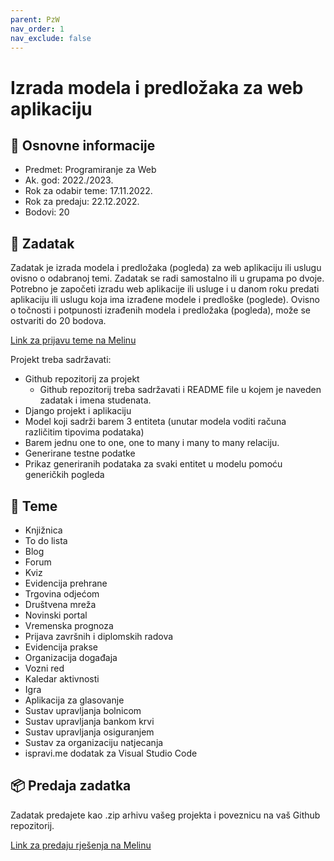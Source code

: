 ```yaml
---
parent: PzW
nav_order: 1
nav_exclude: false
---
```


# Izrada modela i predložaka za web aplikaciju

## 📢 Osnovne informacije

- Predmet: Programiranje za Web
- Ak. god: 2022./2023.
- Rok za odabir teme: 17.11.2022.
- Rok za predaju: 22.12.2022.
- Bodovi: 20

## 🎯 Zadatak

Zadatak je izrada modela i predložaka (pogleda) za web aplikaciju ili uslugu ovisno o odabranoj temi. Zadatak se radi samostalno ili u grupama po dvoje. Potrebno je započeti izradu web aplikacije ili usluge i u danom roku predati aplikaciju ili uslugu koja ima izrađene modele i predloške (poglede). Ovisno o točnosti i potpunosti izrađenih modela i predložaka (pogleda), može se ostvariti do 20 bodova.

[Link za prijavu teme na Melinu](https://moodle.srce.hr/2022-2023/mod/choice/view.php?id=2942733)

Projekt treba sadržavati:

- Github repozitorij za projekt
  - Github repozitorij treba sadržavati i README file u kojem je naveden zadatak i imena studenata.
- Django projekt i aplikaciju
- Model koji sadrži barem 3 entiteta (unutar modela voditi računa različitim tipovima podataka)
- Barem jednu one to one, one to many i many to many relaciju.
- Generirane testne podatke
- Prikaz generiranih podataka za svaki entitet u modelu pomoću generičkih pogleda

## 🧾 Teme

- Knjižnica
- To do lista
- Blog
- Forum
- Kviz
- Evidencija prehrane
- Trgovina odjećom
- Društvena mreža
- Novinski portal
- Vremenska prognoza
- Prijava završnih i diplomskih radova
- Evidencija prakse
- Organizacija događaja
- Vozni red
- Kaledar aktivnosti
- Igra
- Aplikacija za glasovanje
- Sustav upravljanja bolnicom
- Sustav upravljanja bankom krvi
- Sustav upravljanja osiguranjem
- Sustav za organizaciju natjecanja
- ispravi.me dodatak za Visual Studio Code

## 📦 Predaja zadatka

Zadatak predajete kao .zip arhivu vašeg projekta i poveznicu na vaš Github repozitorij.

[Link za predaju rješenja na Melinu](https://moodle.srce.hr/2022-2023/mod/assign/view.php?id=2942812)